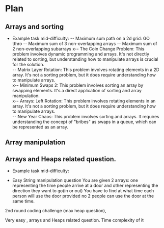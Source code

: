 # Plan

## Arrays and sorting
- Example task mid-difficulty: 
-- Maximum sum path on a 2d grid: GO tthro
-- Maximum sum of 3 non-overlapping arrays
-- Maximum sum of 2 non-overlapping subarrays
x-- The Coin Change Problem: This problem involves dynamic programming and arrays. It's not directly related to sorting, but understanding how to manipulate arrays is crucial for the solution.  
-- Matrix Layer Rotation: This problem involves rotating elements in a 2D array. It's not a sorting problem, but it does require understanding how to manipulate arrays.  
x-- Minimum Swaps 2: This problem involves sorting an array by swapping elements. It's a direct application of sorting and array manipulation.  
x-- Arrays: Left Rotation: This problem involves rotating elements in an array. It's not a sorting problem, but it does require understanding how to manipulate arrays.  
-- New Year Chaos: This problem involves sorting and arrays. It requires understanding the concept of "bribes" as swaps in a queue, which can be represented as an array.


## Array manipulation


## Arrays and Heaps related question.
- Example task mid-difficulty:

- Easy String manipulation question
  You are given 2 arrays: one representing the time people arrive at a door and other representing the direction they want to go(in or out)
  You have to find at what time each person will use the door provided no 2 people can use the door at the same time.

2nd round coding challenge (max heap question),

Very easy , arrays and Heaps related question.
Time complexity of it